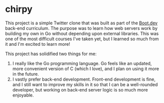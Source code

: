 # chirpy

This project is a simple Twitter clone that was built as part of the [Boot.dev](https://www.boot.dev) back-end curriculum. The purpose was to learn how web servers work by building my own in Go without depending upon external libraries. This was one of the most difficult courses I've taken yet, but I learned so much from it and I'm excited to learn more!

This project has solidified two things for me:

1. I really like the Go programming language. Go feels like an updated, more convenient version of C (which I love), and I plan on using it more in the future.
2. I vastly prefer back-end development. Front-end development is fine, and I still want to improve my skills in it so that I can be a well-rounded developer, but working on back-end server logic is so much more enjoyable.

